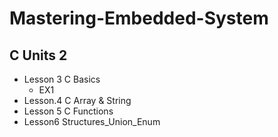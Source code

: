 # Mastering-Embedded-System

## C Units 2
  -  Lesson 3 C Basics
      -  EX1
  -  Lesson.4 C Array & String
  -  Lesson 5 C Functions
  -  Lesson6 Structures_Union_Enum
